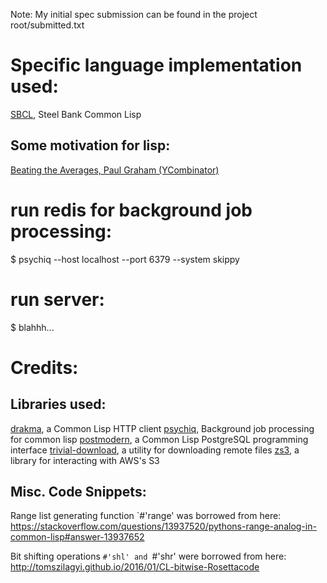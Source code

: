 Note: My initial spec submission can be found in the project root/submitted.txt

# Specific language implementation used:
[SBCL](http://www.sbcl.org/), Steel Bank Common Lisp

## Some motivation for lisp:
[Beating the Averages, Paul Graham (YCombinator)](http://www.paulgraham.com/avg.html)


# run redis for background job processing:
$ psychiq --host localhost --port 6379 --system skippy

# run server:
$ blahhh...




# Credits:

## Libraries used:

[drakma](https://github.com/edicl/drakma), a Common Lisp HTTP client
[psychiq](https://github.com/fukamachi/psychiq), Background job processing for common lisp
[postmodern](https://github.com/marijnh/Postmodern), a Common Lisp PostgreSQL programming interface
[trivial-download](https://github.com/eudoxia0/trivial-download), a utility for downloading remote files
[zs3](https://github.com/xach/zs3), a library for interacting with AWS's S3


## Misc. Code Snippets:

Range list generating function `#'range' was borrowed from here:
https://stackoverflow.com/questions/13937520/pythons-range-analog-in-common-lisp#answer-13937652

Bit shifting operations `#'shl' and `#'shr' were borrowed from here:
http://tomszilagyi.github.io/2016/01/CL-bitwise-Rosettacode
